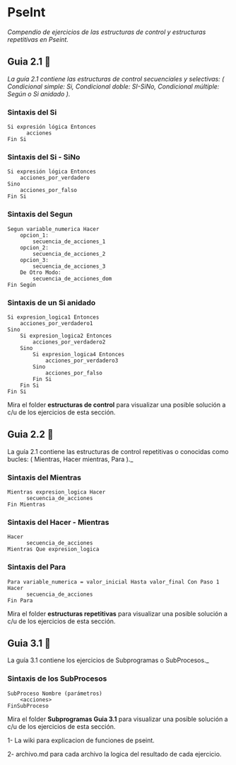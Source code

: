 # PseInt

_Compendio de ejercicios de las estructuras de control y estructuras repetitivas en Pseint._

## Guia 2.1 🚀

_La guía 2.1 contiene las estructuras de control secuenciales y selectivas: ( Condicional simple: Si, Condicional doble: SI-SiNo, Condicional múltiple: Según o Si anidado )._ 

### Sintaxis del Si
```
Si expresión lógica Entonces
      acciones
Fin Si
```
### Sintaxis del Si - SiNo
```
Si expresión lógica Entonces
    acciones_por_verdadero
Sino
    acciones_por_falso
Fin Si
```
### Sintaxis del Segun
```
Segun variable_numerica Hacer
    opcion_1:
        secuencia_de_acciones_1
    opcion_2:
        secuencia_de_acciones_2
    opcion_3:
        secuencia_de_acciones_3
    De Otro Modo:
        secuencia_de_acciones_dom
Fin Según
```
### Sintaxis de un Si anidado
```
Si expresion_logica1 Entonces
    acciones_por_verdadero1
Sino
    Si expresion_logica2 Entonces
        acciones_por_verdadero2
    Sino
        Si expresion_logica4 Entonces
            acciones_por_verdadero3
        Sino
            acciones_por_falso
        Fin Si
    Fin Si
Fin Si
```

Mira el folder **estructuras de control** para visualizar una posible solución a c/u de los ejercicios de esta sección.


## Guia 2.2 🚀

La guía 2.1 contiene las estructuras de control repetitivas o conocidas como bucles: ( Mientras, Hacer mientras, Para )._ 

### Sintaxis del Mientras
```
Mientras expresion_logica Hacer
      secuencia_de_acciones
Fin Mientras
```

### Sintaxis del Hacer - Mientras
```
Hacer
      secuencia_de_acciones
Mientras Que expresion_logica
```
### Sintaxis del Para

```
Para variable_numerica = valor_inicial Hasta valor_final Con Paso 1 Hacer
      secuencia_de_acciones
Fin Para
```

Mira el folder **estructuras repetitivas** para visualizar una posible solución a c/u de los ejercicios de esta sección.

## Guia 3.1 🚀

La guía 3.1 contiene los ejercicios de Subprogramas o SubProcesos._ 

### Sintaxis  de los SubProcesos

```
SubProceso Nombre (parámetros)
    <acciones>
FinSubProceso
```

Mira el folder **Subprogramas Guia 3.1** para visualizar una posible solución a c/u de los ejercicios de esta sección.

1- La wiki para explicacion de funciones de pseint.

2- archivo.md para cada archivo la logica del resultado de cada ejercicio.
